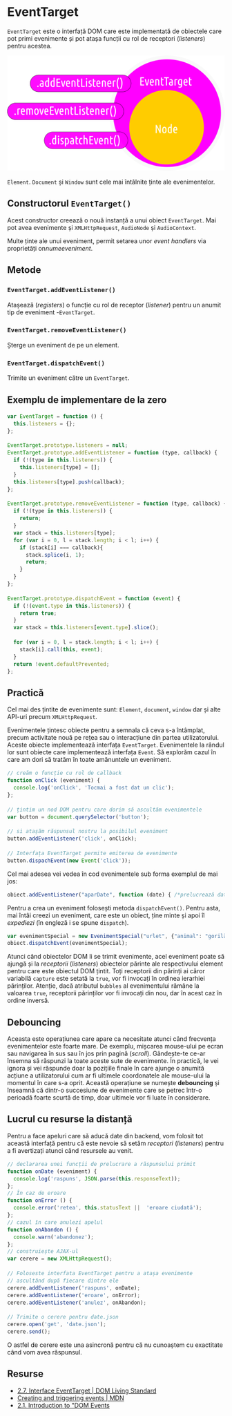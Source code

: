 # EventTarget

`EventTarget` este o interfață DOM care este implementată de obiectele care pot primi evenimente și pot atașa funcții cu rol de receptori (*listeners*) pentru acestea.

![](img/EventTarget-Node.png)

`Element`. `Document` și `Window` sunt cele mai întâlnite ținte ale evenimentelor.

## Constructorul `EventTarget()`

Acest constructor creează o nouă instanță a unui obiect `EventTarget`. Mai pot avea evenimente și `XMLHttpRequest`, `AudioNode` și `AudioContext`.

Multe ținte ale unui eveniment, permit setarea unor *event handlers* via proprietăți on*numeeveniment*.

## Metode

### `EventTarget.addEventListener()`

Atașează (*registers*) o funcție cu rol de receptor (*listener*) pentru un anumit tip de eveniment -`EventTarget`.

### `EventTarget.removeEventListener()`

Șterge un eveniment de pe un element.

### `EventTarget.dispatchEvent()`

Trimite un eveniment către un `EventTarget`.

## Exemplu de implementare de la zero

```javascript
var EventTarget = function () {
  this.listeners = {};
};

EventTarget.prototype.listeners = null;
EventTarget.prototype.addEventListener = function (type, callback) {
  if (!(type in this.listeners)) {
    this.listeners[type] = [];
  }
  this.listeners[type].push(callback);
};

EventTarget.prototype.removeEventListener = function (type, callback) {
  if (!(type in this.listeners)) {
    return;
  }
  var stack = this.listeners[type];
  for (var i = 0, l = stack.length; i < l; i++) {
    if (stack[i] === callback){
      stack.splice(i, 1);
      return;
    }
  }
};

EventTarget.prototype.dispatchEvent = function (event) {
  if (!(event.type in this.listeners)) {
    return true;
  }
  var stack = this.listeners[event.type].slice();

  for (var i = 0, l = stack.length; i < l; i++) {
    stack[i].call(this, event);
  }
  return !event.defaultPrevented;
};
```

## Practică

Cel mai des țintite de evenimente sunt: `Element`, `document`, `window` dar și alte API-uri precum `XMLHttpRequest`.

Evenimentele țintesc obiecte pentru a semnala că ceva s-a întâmplat, precum activitate nouă pe rețea sau o interacțiune din partea utilizatorului. Aceste obiecte implementează interfața `EventTarget`. Evenimentele la rândul lor sunt obiecte care implementează interfața `Event`. Să explorăm cazul în care am dori să tratăm în toate amănuntele un eveniment.

```javascript
// creăm o funcție cu rol de callback
function onClick (eveniment) {
  console.log('onClick', 'Tocmai a fost dat un clic');
};

// țintim un nod DOM pentru care dorim să ascultăm evenimentele
var button = document.querySelector('button');

// si atașăm răspunsul nostru la posibilul eveniment
button.addEventListener('click', onClick);

// Interfața EventTarget permite emiterea de evenimente
button.dispachEvent(new Event('click'));
```

Cel mai adesea vei vedea în cod evenimentele sub forma exemplul de mai jos:

```javascript
obiect.addEventListener("aparDate", function (date) { /*prelucrează date */ });
```

Pentru a crea un eveniment folosești metoda `dispatchEvent()`. Pentru asta, mai întâi creezi un eveniment, care este un obiect, ține minte și apoi îl *expediezi* (în engleză i se spune `dispatch`).

```javascript
var evenimentSpecial = new EvenimentSpecial("urlet", {"animal": "gorilă"});
obiect.dispatchEvent(evenimentSpecial);
```

Atunci când obiectelor DOM li se trimit evenimente, acel eveniment poate să ajungă și la *receptorii* (*listeners*) obiectelor părinte ale respectivului element pentru care este obiectul DOM țintit. Toți receptorii din părinți ai căror variabilă `capture` este setată la `true`, vor fi invocați în ordinea ierarhiei părinților. Atenție, dacă atributul `bubbles` al evenimentului rămâne la valoarea `true`, receptorii părinților vor fi invocați din nou, dar în acest caz în ordine inversă.

## Debouncing

Aceasta este operațiunea care apare ca necesitate atunci când frecvența evenimentelor este foarte mare. De exemplu, mișcarea mouse-ului pe ecran sau navigarea în sus sau în jos prin pagină (*scroll*). Gândește-te ce-ar însemna să răspunzi la toate aceste sute de evenimente. În practică, le vei ignora și vei răspunde doar la pozițiile finale în care ajunge o anumită acțiune a utilizatorului cum ar fi ultimele coordonatele ale mouse-ului la momentul în care s-a oprit. Această operațiune se numește **debouncing** și înseamnă că dintr-o succesiune de evenimente care se petrec într-o perioadă foarte scurtă de timp, doar ultimele vor fi luate în considerare.

## Lucrul cu resurse la distanță

Pentru a face apeluri care să aducă date din backend, vom folosit tot această interfață pentru că este nevoie să setăm *receptori* (*listeners*) pentru a fi avertizați atunci când resursele au venit.

```javascript
// declararea unei funcții de prelucrare a răspunsului primit
function onDate (eveniment) {
  console.log('raspuns', JSON.parse(this.responseText));
};
// În caz de eroare
function onError () {
  console.error('retea', this.statusText ||  'eroare ciudată');
};
// cazul în care anulezi apelul
function onAbandon () {
  console.warn('abandonez');
};
// construiește AJAX-ul
var cerere = new XMLHttpRequest();

// Foloseste interfata EventTarget pentru a atașa evenimente
// ascultând după fiecare dintre ele
cerere.addEventListener('raspuns', onDate);
cerere.addEventListener('eroare', onError);
cerere.addEventListener('anulez', onAbandon);

// Trimite o cerere pentru date.json
cerere.open('get', 'date.json');
cerere.send();
```

O astfel de cerere este una asincronă pentru că nu cunoaștem cu exactitate când vom avea răspunsul.

## Resurse

- [2.7. Interface EventTarget | DOM Living Standard](https://dom.spec.whatwg.org/#callbackdef-eventlistener)
- [Creating and triggering events | MDN](https://developer.mozilla.org/en-US/docs/Web/Guide/Events/Creating_and_triggering_events)
- [2.1. Introduction to "DOM Events](https://dom.spec.whatwg.org/#introduction-to-dom-events)
